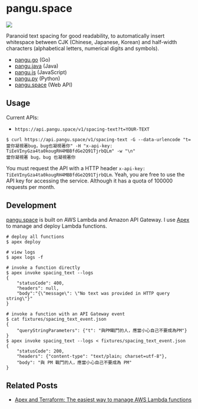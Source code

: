 # pangu.space

[![](https://img.shields.io/badge/made%20with-%e2%9d%a4-ff69b4.svg?style=flat-square)](https://vinta.ws/code/)

Paranoid text spacing for good readability, to automatically insert whitespace between CJK (Chinese, Japanese, Korean) and half-width characters (alphabetical letters, numerical digits and symbols).

- [pangu.go](https://github.com/vinta/pangu) (Go)
- [pangu.java](https://github.com/vinta/pangu.java) (Java)
- [pangu.js](https://github.com/vinta/pangu.js) (JavaScript)
- [pangu.py](https://github.com/vinta/pangu.py) (Python)
- [pangu.space](https://github.com/vinta/pangu.space) (Web API)

## Usage

Current APIs:

- `https://api.pangu.space/v1/spacing-text?t=YOUR-TEXT`

```console
$ curl https://api.pangu.space/v1/spacing-text -G --data-urlencode "t=當你凝視著bug，bug也凝視著你" -H "x-api-key: TiEeVInyGza4ta0kougRH4MBBfdGe2Q91TjrbQLm" -w "\n"
當你凝視著 bug，bug 也凝視著你
```

You must request the API with a HTTP header `x-api-key: TiEeVInyGza4ta0kougRH4MBBfdGe2Q91TjrbQLm`. Yeah, you are free to use the API key for accessing the service. Although it has a quota of 100000 requests per month.

## Development

[pangu.space](https://api.pangu.space/v1/) is built on AWS Lambda and Amazon API Gateway. I use [Apex](http://apex.run/) to manage and deploy Lambda functions.

```console
# deploy all functions
$ apex deploy

# view logs
$ apex logs -f

# invoke a function directly
$ apex invoke spacing_text --logs
{
    "statusCode": 400,
    "headers": null,
    "body":"{\"message\": \"No text was provided in HTTP query string\"}"
}

# invoke a function with an API Gateway event
$ cat fixtures/spacing_text_event.json
{
    "queryStringParameters": {"t": "與PM戰鬥的人，應當小心自己不要成為PM"}
}
$ apex invoke spacing_text --logs < fixtures/spacing_text_event.json
{
    "statusCode": 200,
    "headers": {"content-type": "text/plain; charset=utf-8"},
    "body": "與 PM 戰鬥的人，應當小心自己不要成為 PM"
}
```

## Related Posts

- [Apex and Terraform: The easiest way to manage AWS Lambda functions](https://vinta.ws/code/apex-and-terraform-the-easiest-way-to-manage-aws-lambda-functions.html)
